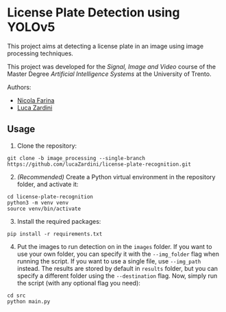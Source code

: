 # License Plate Detection using YOLOv5
This project aims at detecting a license plate in an image using image processing techniques.

This project was developed for the *Signal, Image and Video* course of the Master Degree *Artificial Intelligence Systems* at the University of Trento.

Authors:
* [Nicola Farina](https://github.com/nicola-farina)
* [Luca Zardini](https://github.com/lucaZardini)

## Usage
1. Clone the repository:
```
git clone -b image_processing --single-branch https://github.com/lucaZardini/license-plate-recognition.git
```
2. *(Recommended)* Create a Python virtual environment in the repository folder, and activate it:
```
cd license-plate-recognition
python3 -m venv venv
source venv/bin/activate
```
3. Install the required packages:
```
pip install -r requirements.txt
```
4. Put the images to run detection on in the `images` folder. If you want to use your own folder, you can specify it with the `--img_folder` flag when running the script. If you want to use a single file, use `--img_path` instead. The results are stored by default in `results` folder, but you can specify a different folder using the `--destination` flag. Now, simply run the script (with any optional flag you need):
```
cd src
python main.py
```

